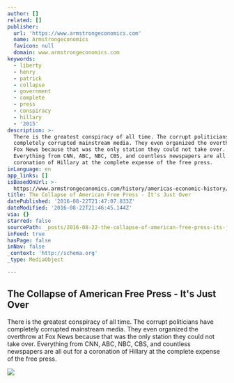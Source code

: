 ```yaml
---
author: []
related: []
publisher:
  url: 'https://www.armstrongeconomics.com'
  name: Armstrongeconomics
  favicon: null
  domain: www.armstrongeconomics.com
keywords:
  - liberty
  - henry
  - patrick
  - collapse
  - government
  - complete
  - press
  - conspiracy
  - hillary
  - '2015'
description: >-
  There is the greatest conspiracy of all time. The corrupt politicians have
  completely corrupted mainstream media. They even organized the overthrow at
  Fox News because that was the only station they could not take over.
  Everything from CNN, ABC, NBC, CBS, and countless newspapers are all out for a
  coronation of Hillary at the complete expense of the free press.
inLanguage: en
app_links: []
isBasedOnUrl: >-
  https://www.armstrongeconomics.com/history/americas-economic-history/the-collapse-of-american-free-press-its-just-over/
title: The Collapse of American Free Press - It's Just Over
datePublished: '2016-08-22T21:47:07.833Z'
dateModified: '2016-08-22T21:46:45.144Z'
via: {}
starred: false
sourcePath: _posts/2016-08-22-the-collapse-of-american-free-press-its-just-over.md
inFeed: true
hasPage: false
inNav: false
_context: 'http://schema.org'
_type: MediaObject

---
```

<article style=""><h1>The Collapse of American Free Press - It's Just Over</h1><p>There is the greatest conspiracy of all time. The corrupt politicians have completely corrupted mainstream media. They even organized the overthrow at Fox News because that was the only station they could not take over. Everything from CNN, ABC, NBC, CBS, and countless newspapers are all out for a coronation of Hillary at the complete expense of the free press.</p><img src="https://armstrongmedia.s3.amazonaws.com/wp-content/uploads/2016/08/Patrick-Henry-Quotes.jpg" /></article>